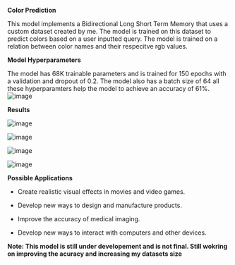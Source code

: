 **Color Prediction**

This model implements a Bidirectional Long Short Term Memory that uses a custom dataset created by me. The model is trained on this dataset to predict colors based on a user inputted query. The model is trained on a relation between color names and their respecitve rgb values.


**Model Hyperparameters**

The model has 68K trainable parameters and is trained for 150 epochs with a validation and dropout of 0.2. The model also has a batch size of 64 all these hyperparamters help the model to achieve an accuracy of 61%.
![image](https://github.com/chungimungi/Color-prediction/assets/90822297/16af614d-4e29-4384-a1bf-8c6b7e0db86a)


**Results**

![image](https://github.com/chungimungi/Color-prediction/assets/90822297/0e0fd63d-d8f5-4044-a6e7-de4c12309fe1)

![image](https://github.com/chungimungi/Color-prediction/assets/90822297/71735cd6-6d42-454d-ac41-c8addf95f461)

![image](https://github.com/chungimungi/Color-prediction/assets/90822297/a9551c42-4585-45b5-88e1-681e5f197cb1)

![image](https://github.com/chungimungi/Color-prediction/assets/90822297/b462bc2d-786f-43b0-a93e-360ce7ec79d5)


**Possible Applications**
* Create realistic visual effects in movies and video games.

* Develop new ways to design and manufacture products.

* Improve the accuracy of medical imaging.

* Develop new ways to interact with computers and other devices.


**Note: This model is still under developement and is not final. Still wokring on improving the acuracy and increasing my datasets size**
